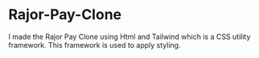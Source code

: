# Rajor-Pay-Clone
I made the Rajor Pay Clone using Html and Tailwind which is a CSS utility framework. This framework is used to apply styling.
